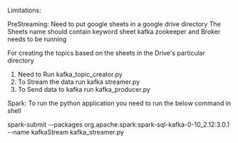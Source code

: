 Limitations:

PreStreaming:
Need to put google sheets in a google drive directory
The Sheets name should contain keyword sheet
kafka zookeeper and Broker needs to be running

For creating the topics based on the sheets in the Drive's particular directory
1. Need to Run kafka_topic_creator.py
2. To Stream the data run kafka streamer.py
3. To Send data to kafka run kafka_producer.py

Spark:
To run the python application you need to run the below command in shell

spark-submit --packages org.apache.spark:spark-sql-kafka-0-10_2.12:3.0.1 --name kafkaStream kafka_streamer.py 